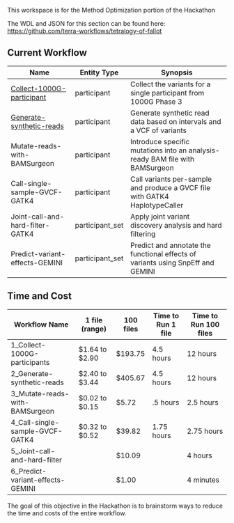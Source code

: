 This workspace is for the Method Optimization portion of the Hackathon

The WDL and JSON for this section can be found here: https://github.com/terra-workflows/tetralogy-of-fallot

## Current Workflow

| Name | Entity Type| Synopsis |
|---|---|---|
| [Collect-1000G-participant](Collect-1000G-participant.md) | participant | Collect the variants for a single participant from 1000G Phase 3 |
| [Generate-synthetic-reads](Generate-synthetic-reads.md) | participant | Generate synthetic read data based on intervals and a VCF of variants |
| Mutate-reads-with-BAMSurgeon | participant | Introduce specific mutations into an analysis-ready BAM file with BAMSurgeon |
| Call-single-sample-GVCF-GATK4 | participant | Call variants per-sample and produce a GVCF file with GATK4 HaplotypeCaller |
| Joint-call-and-hard-filter-GATK4 | participant_set | Apply joint variant discovery analysis and hard filtering |
| Predict-variant-effects-GEMINI | participant_set | Predict and annotate the functional effects of variants using SnpEff and GEMINI

## Time and Cost

| Workflow Name                  	| 1 file (range) 	| 100 files 	| Time to Run 1 file 	| Time to Run 100 files 	|
|--------------------------------	|----------------	|-----------	|--------------------	|-----------------------	|
| 1_Collect-1000G-participants     	| $1.64 to $2.90 	| $193.75   	| 4.5 hours          	| 12 hours              	|
| 2_Generate-synthetic-reads       	| $2.40 to $3.44 	| $405.67   	| 4.5 hours          	| 12 hours              	|
| 3_Mutate-reads-with-BAMSurgeon   	| $0.02 to $0.15 	| $5.72     	| .5 hours           	| 2.5 hours             	|
| 4_Call-single-sample-GVCF-GATK4  	| $0.32 to $0.52 	| $39.82    	| 1.75 hours         	| 2.75 hours            	|
| 5_Joint-call-and-hard-filter     	|                	| $10.09    	|                    	| 4 hours               	|
| 6_Predict-variant-effects-GEMINI 	|                	| $1.00     	|                    	| 4 minutes             	|

The goal of this objective in the Hackathon is to brainstorm ways to reduce the time and costs of the entire workflow.
